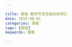 ```yaml
---

title: 随笔-教师节思念我的老师们
date: 2019-08-01
categories: 随笔
tags: [随笔]
keywords: 随笔

---
```


<!--stackedit_data:
eyJoaXN0b3J5IjpbLTE5NzU4NTcxMTRdfQ==
-->